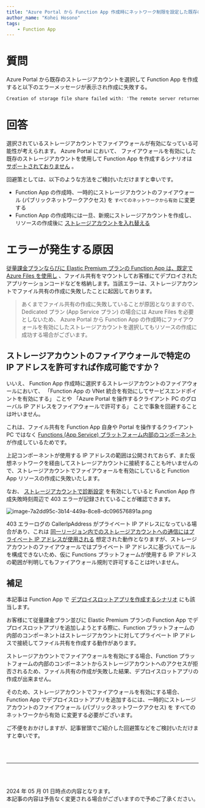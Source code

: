 ```yaml
---
title: "Azure Portal から Function App 作成時にネットワーク制限を設定した既存のストレージアカウントを選択すると作成に失敗する"
author_name: "Kohei Hosono"
tags:
    - Function App
---
```


# 質問

Azure Portal から既存のストレージアカウントを選択して Function App を作成すると以下のエラーメッセージが表示され作成に失敗する。

```txt
Creation of storage file share failed with: 'The remote server returned an error: (403) Forbidden.'. Please check if the storage account is accessible.
```

# 回答

選択されているストレージアカウントでファイアウォールが有効になっている可能性が考えられます。 Azure Portal において、 ファイアウォールを有効にした既存のストレージアカウントを使用して Function App を作成するシナリオは [サポートされておりません](https://learn.microsoft.com/ja-jp/azure/azure-functions/storage-considerations?tabs=azure-cli#storage-account-requirements) 。

回避策としては、以下のような方法をご検討いただけますと幸いです。

- Function App の作成時、一時的にストレージアカウントのファイアウォール (パブリックネットワークアクセス) を `すべてのネットワークから有効` に変更する
- Function App の作成時には一旦、新規にストレージアカウントを作成し、リソースの作成後に [ストレージアカウントを入れ替える](https://learn.microsoft.com/ja-jp/azure/azure-functions/configure-networking-how-to?tabs=portal#existing-function-app)

# エラーが発生する原因

[従量課金プランならびに Elastic Premium プランの Function App は、既定で Azure Files を使用し](https://learn.microsoft.com/ja-jp/azure/azure-functions/storage-considerations?tabs=azure-cli#storage-account-requirements) 、ファイル共有をマウントしてお客様にてデプロイされたアプリケーションコードなどを格納します。当該エラーは、ストレージアカウントでファイル共有の作成に失敗したことに起因しております。

> あくまでファイル共有の作成に失敗していることが原因となりますので、 Dedicated プラン (App Service プラン) の場合には Azure Files を必要としないため、 Azure Portal から Function App の作成時にファイアウォールを有効にしたストレージアカウントを選択してもリソースの作成に成功する場合がございます。

## ストレージアカウントのファイアウォールで特定の IP アドレスを許可すれば作成可能ですか？

いいえ、 Function App 作成時に選択するストレージアカウントのファイアウォールにおいて、 「Function App の VNet 統合を有効にしてサービスエンドポイントを有効にする」 ことや 「Azure Portal を操作するクライアント PC のグローバル IP アドレスをファイアウォールで許可する」 ことで事象を回避することは叶いません。

これは、ファイル共有を Function App 自身や Portal を操作するクライアント PC ではなく [Functions (App Service) プラットフォーム内部のコンポーネント](https://jpazpaas.github.io/blog/2023/05/10/Inside-the-Azure-App-Service-Architecture.html#api-controllers) が作成しているためです。

上記コンポーネントが使用する IP アドレスの範囲は公開されておらず、また仮想ネットワークを経由してストレージアカウントに接続することも叶いませんので、ストレージアカウントでファイアウォールを有効にしていると Function App リソースの作成に失敗いたします。

なお、 [ストレージアカウントで診断設定](https://learn.microsoft.com/ja-jp/azure/storage/files/storage-files-monitoring#collection-and-routing) を有効にしていると Function App 作成失敗時刻周辺で 403 エラーが記録されていることが確認できます。

![image-7a2dd95c-3b14-449a-8ce8-dc096576891a.png]({{site.baseurl}}/media/2024/01/image-7a2dd95c-3b14-449a-8ce8-dc096576891a.png)

403 エラーログの CallerIpAddress がプライベート IP アドレスになっている場合があり、これは [同一リージョン内でのストレージアカウントへの通信にはプライベート IP アドレスが使用される](https://learn.microsoft.com/ja-jp/azure/storage/common/storage-network-security?toc=%2Fazure%2Fstorage%2Ffiles%2Ftoc.json&tabs=azure-portal#restrictions-for-ip-network-rules) 想定された動作となりますが、ストレージアカウントのファイアウォールではプライベート IP アドレスに基づいてルールを構成できないため、仮に Functions プラットフォームが使用する IP アドレスの範囲が判明してもファイアウォール規則で許可することは叶いません。

## 補足
本記事は Function App で [デプロイスロットアプリを作成するシナリオ](https://learn.microsoft.com/ja-jp/azure/azure-functions/functions-deployment-slots?tabs=azure-portal#create-a-deployment-setting) にも該当します。


お客様にて従量課金プラン並びに Elastic Premium プランの Function App でデプロイスロットアプリを追加しようとする際に、Function プラットフォームの内部のコンポーネントはストレージアカウントに対してプライベート IP アドレスで接続してファイル共有を作成する動作があります。


ストレージアカウントでファイアウォールを有効にする場合、Function プラットフォームの内部のコンポーネントからストレージアカウントへのアクセスが拒否されるため、ファイル共有の作成が失敗した結果、デプロイスロットアプリの作成が出来ません。

そのため、ストレージアカウントでファイアウォールを有効にする場合、Function App でデプロイスロットアプリを追加するには、一時的にストレージアカウントのファイアウォール (パブリックネットワークアクセス) を すべてのネットワークから有効 に変更する必要がございます。

ご不便をおかけしますが、記事冒頭でご紹介した回避策などをご検討いただけますと幸いです。

<br>
<br>

---

<br>
<br>

2024 年 05 月 01 日時点の内容となります。<br>
本記事の内容は予告なく変更される場合がございますので予めご了承ください。

<br>
<br>